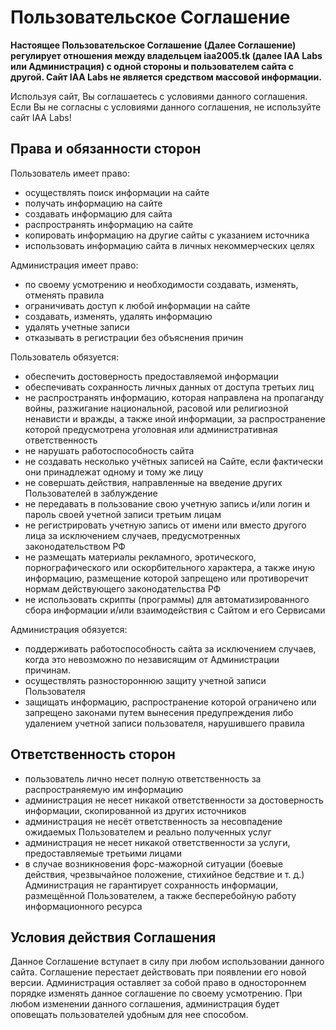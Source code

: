 # Пользовательское Соглашение

__Настоящее Пользовательское Соглашение (Далее Соглашение) регулирует отношения между владельцем iaa2005.tk (далее IAA Labs или Администрация) с одной стороны и пользователем сайта с другой. Сайт IAA Labs не является средством массовой информации.__

Используя сайт, Вы соглашаетесь с условиями данного соглашения. Если Вы не согласны с условиями данного соглашения, не используйте сайт IAA Labs!

## Права и обязанности сторон

Пользователь имеет право:

- осуществлять поиск информации на сайте
- получать информацию на сайте
- создавать информацию для сайта
- распространять информацию на сайте
- копировать информацию на другие сайты с указанием источника
- использовать информацию сайта в личных некоммерческих целях

Администрация имеет право:

- по своему усмотрению и необходимости создавать, изменять, отменять правила
- ограничивать доступ к любой информации на сайте
- создавать, изменять, удалять информацию
- удалять учетные записи
- отказывать в регистрации без объяснения причин

Пользователь обязуется:

- обеспечить достоверность предоставляемой информации
- обеспечивать сохранность личных данных от доступа третьих лиц
- не распространять информацию, которая направлена на пропаганду войны, разжигание национальной, расовой или религиозной ненависти и вражды, а также иной информации, за распространение которой предусмотрена уголовная или административная ответственность
- не нарушать работоспособность сайта
- не создавать несколько учётных записей на Сайте, если фактически они принадлежат одному и тому же лицу
- не совершать действия, направленные на введение других Пользователей в заблуждение
- не передавать в пользование свою учетную запись и/или логин и пароль своей учетной записи третьим лицам
- не регистрировать учетную запись от имени или вместо другого лица за исключением случаев, предусмотренных законодательством РФ
- не размещать материалы рекламного, эротического, порнографического или оскорбительного характера, а также иную информацию, размещение которой запрещено или противоречит нормам действующего законодательства РФ
- не использовать скрипты (программы) для автоматизированного сбора информации и/или взаимодействия с Сайтом и его Сервисами

Администрация обязуется:

- поддерживать работоспособность сайта за исключением случаев, когда это невозможно по независящим от Администрации причинам.
- осуществлять разностороннюю защиту учетной записи Пользователя
- защищать информацию, распространение которой ограничено или запрещено законами путем вынесения предупреждения либо удалением учетной записи пользователя, нарушившего правила

## Ответственность сторон

- пользователь лично несет полную ответственность за распространяемую им информацию
- администрация не несет никакой ответственности за достоверность информации, скопированной из других источников
- администрация не несёт ответственность за несовпадение ожидаемых Пользователем и реально полученных услуг
- администрация не несет никакой ответственности за услуги, предоставляемые третьими лицами
- в случае возникновения форс-мажорной ситуации (боевые действия, чрезвычайное положение, стихийное бедствие и т. д.) Администрация не гарантирует сохранность информации, размещённой Пользователем, а также бесперебойную работу информационного ресурса

## Условия действия Соглашения

Данное Соглашение вступает в силу при любом использовании данного сайта. Соглашение перестает действовать при появлении его новой версии. Администрация оставляет за собой право в одностороннем порядке изменять данное соглашение по своему усмотрению. При любом изменении данного соглашения, администрация будет оповещать пользователей удобным для нее способом.